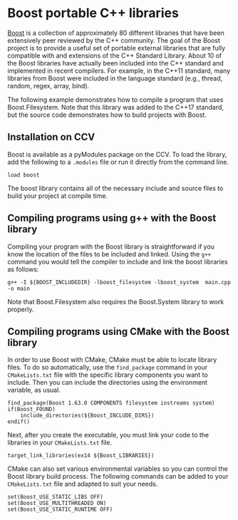 # Boost portable C++ libraries

[Boost](https://www.boost.org/) is a collection of approximately 80 different libraries that have been extensively peer reviewed by the C++ community.  The goal of the Boost project is to provide a useful set of portable external libraries that are fully compatible with and extensions of the C++ Standard Library.  About 10 of the Boost libraries have actually been included into the C++ standard and implemented in recent compilers.  For example, in the C++11 standard, many libraries from Boost were included in the language standard (e.g., thread, random, regex, array, bind).

The following example demonstrates how to compile a program that uses Boost.Filesystem.  Note that this library was added to the C++17 standard, but the source code demonstrates how to build projects with Boost.

## Installation on CCV

Boost is available as a pyModules package on the CCV.  To load the library, add the following to a `.modules` file or run it directly from the command line.

```
load boost
```

The boost library contains all of the necessary include and source files to build your project at compile time.

## Compiling programs using g++ with the Boost library

Compiling your program with the Boost library is straightforward if you know the location of the files to be included and linked.  Using the `g++` command you would tell the compiler to include and link the boost libraries as follows:

```
g++ -I ${BOOST_INCLUDEDIR} -lboost_filesystem -lboost_system  main.cpp -o main
```

Note that Boost.Filesystem also requires the Boost.System library to work properly.

## Compiling programs using CMake with the Boost library
In order to use Boost with CMake, CMake must be able to locate library files.  To do so automatically, use the `find_package` command in your `CMakeLists.txt` file with the specific library components you want to include.  Then you can include the directories using the environment variable, as usual.

```
find_package(Boost 1.63.0 COMPONENTS filesystem iostreams system)
if(Boost_FOUND)
	include_directories(${Boost_INCLUDE_DIRS})
endif()
```

Next, after you create the executable, you must link your code to the libraries in your `CMakeLists.txt` file.

```
target_link_libraries(ex14 ${Boost_LIBRARIES})
```

CMake can also set various environmental variables so you can control the Boost library build process.  The following commands can be added to your `CMakeLists.txt` file and adapted to suit your needs.

```
set(Boost_USE_STATIC_LIBS OFF)
set(Boost_USE_MULTITHREADED ON)
set(Boost_USE_STATIC_RUNTIME OFF)
```

